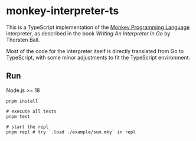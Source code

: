 # monkey-interpreter-ts

This is a TypeScript implementation of the [Monkey Programming Language](https://monkeylang.org/) interpreter, as described in the book *Writing An Interpreter In Go* by Thorsten Ball.

Most of the code for the interpreter itself is directly translated from Go to TypeScript, with some minor adjustments to fit the TypeScript environment.

## Run

Node.js >= 18

```shell
pnpm install

# execute all tests
pnpm test

# start the repl
pnpm repl # try `.load ./example/sum.mky` in repl
```
